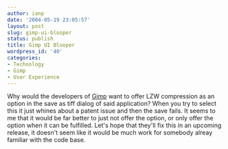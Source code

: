```yaml
---
author: ianp
date: '2004-05-19 23:05:57'
layout: post
slug: gimp-ui-blooper
status: publish
title: Gimp UI Blooper
wordpress_id: '40'
categories:
- Technology
- Gimp
- User Experience
---
```


Why would the developers of [Gimp](http://www.gimp.org) want to offer
LZW compression as an option in the save as tiff dialog of said
application? When you try to select this it just whines about a patent
issue and then the save fails. It seems to me that it would be far
better to just not offer the option, or only offer the option when it
can be fulfilled. Let's hope that they'll fix this in an upcoming
release, it doesn't seem like it would be much work for somebody alreay
familiar with the code base.
